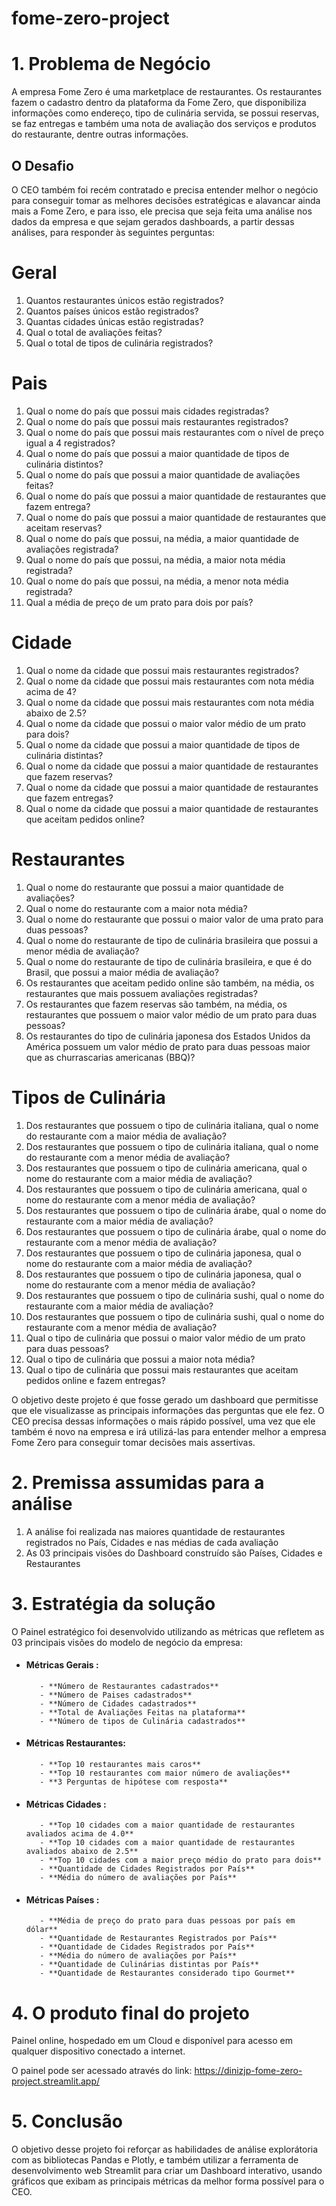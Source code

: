 # fome-zero-project
# 1. Problema de Negócio

A empresa Fome Zero é uma marketplace de restaurantes.
Os restaurantes fazem o cadastro dentro da plataforma da Fome Zero, que disponibiliza
informações como endereço, tipo de culinária servida, se possui reservas, se faz
entregas e também uma nota de avaliação dos serviços e produtos do restaurante,
dentre outras informações.

## O Desafio
O CEO também foi recém contratado e precisa entender melhor o negócio
para conseguir tomar as melhores decisões estratégicas e alavancar ainda mais a
Fome Zero, e para isso, ele precisa que seja feita uma análise nos dados da
empresa e que sejam gerados dashboards, a partir dessas análises, para responder
às seguintes perguntas:

# Geral
1. Quantos restaurantes únicos estão registrados?
2. Quantos países únicos estão registrados?
3. Quantas cidades únicas estão registradas?
4. Qual o total de avaliações feitas?
5. Qual o total de tipos de culinária registrados?

# Pais
1. Qual o nome do país que possui mais cidades registradas?
2. Qual o nome do país que possui mais restaurantes registrados?
3. Qual o nome do país que possui mais restaurantes com o nível de preço igual a 4 registrados?
4. Qual o nome do país que possui a maior quantidade de tipos de culinária distintos?
5. Qual o nome do país que possui a maior quantidade de avaliações feitas?
6. Qual o nome do país que possui a maior quantidade de restaurantes que fazem entrega?
7. Qual o nome do país que possui a maior quantidade de restaurantes que aceitam reservas?
8. Qual o nome do país que possui, na média, a maior quantidade de avaliações registrada?
9. Qual o nome do país que possui, na média, a maior nota média registrada?
10. Qual o nome do país que possui, na média, a menor nota média registrada?
11. Qual a média de preço de um prato para dois por país?


# Cidade
1. Qual o nome da cidade que possui mais restaurantes registrados?
2. Qual o nome da cidade que possui mais restaurantes com nota média acima de 4?
3. Qual o nome da cidade que possui mais restaurantes com nota média abaixo de 2.5?
4. Qual o nome da cidade que possui o maior valor médio de um prato para dois?
5. Qual o nome da cidade que possui a maior quantidade de tipos de culinária distintas?
6. Qual o nome da cidade que possui a maior quantidade de restaurantes que fazem reservas?
7. Qual o nome da cidade que possui a maior quantidade de restaurantes que fazem entregas?
8. Qual o nome da cidade que possui a maior quantidade de restaurantes que aceitam pedidos online?

# Restaurantes
1. Qual o nome do restaurante que possui a maior quantidade de avaliações?
2. Qual o nome do restaurante com a maior nota média?
3. Qual o nome do restaurante que possui o maior valor de uma prato para duas pessoas?
4. Qual o nome do restaurante de tipo de culinária brasileira que possui a menor média de avaliação?
5. Qual o nome do restaurante de tipo de culinária brasileira, e que é do Brasil, que possui a maior média de avaliação?
6. Os restaurantes que aceitam pedido online são também, na média, os restaurantes que mais possuem avaliações registradas?
7. Os restaurantes que fazem reservas são também, na média, os restaurantes que possuem o maior valor médio de um prato para duas pessoas?
8. Os restaurantes do tipo de culinária japonesa dos Estados Unidos da América possuem um valor médio de prato para duas pessoas maior que as churrascarias americanas (BBQ)?

# Tipos de Culinária
1. Dos restaurantes que possuem o tipo de culinária italiana, qual o nome do restaurante com a maior média de avaliação?
2. Dos restaurantes que possuem o tipo de culinária italiana, qual o nome do restaurante com a menor média de avaliação?
3. Dos restaurantes que possuem o tipo de culinária americana, qual o nome do restaurante com a maior média de avaliação?
4. Dos restaurantes que possuem o tipo de culinária americana, qual o nome do restaurante com a menor média de avaliação?
5. Dos restaurantes que possuem o tipo de culinária árabe, qual o nome do restaurante com a maior média de avaliação?
6. Dos restaurantes que possuem o tipo de culinária árabe, qual o nome do restaurante com a menor média de avaliação?
7. Dos restaurantes que possuem o tipo de culinária japonesa, qual o nome do restaurante com a maior média de avaliação?
8. Dos restaurantes que possuem o tipo de culinária japonesa, qual o nome do restaurante com a menor média de avaliação?
9. Dos restaurantes que possuem o tipo de culinária sushi, qual o nome do restaurante com a maior média de avaliação?
10. Dos restaurantes que possuem o tipo de culinária sushi, qual o nome do restaurante com a menor média de avaliação?
11. Qual o tipo de culinária que possui o maior valor médio de um prato para duas pessoas?
12. Qual o tipo de culinária que possui a maior nota média?
13. Qual o tipo de culinária que possui mais restaurantes que aceitam pedidos online e fazem entregas?


O objetivo deste projeto é que fosse gerado um dashboard que permitisse que ele visualizasse as principais informações das perguntas que ele fez. O CEO precisa dessas informações o mais rápido possível, uma vez que ele também é novo na empresa e irá utilizá-las para entender melhor a empresa Fome Zero para conseguir tomar decisões mais assertivas.

# 2. Premissa assumidas para a análise
1. A análise foi realizada nas maiores quantidade de restaurantes registrados no País, Cidades e nas médias de cada avaliação
2. As 03 principais visões do Dashboard construído são Países, Cidades e Restaurantes 

# 3. Estratégia da solução
O Painel estratégico foi desenvolvido utilizando as métricas que refletem as 03 principais visões do modelo de negócio da empresa:

   - #### Métricas Gerais :
            - **Número de Restaurantes cadastrados**  
            - **Número de Paises cadastrados** 
            - **Número de Cidades cadastrados**
            - **Total de Avaliações Feitas na plataforma**
            - **Número de tipos de Culinária cadastrados**
            
   - #### Métricas Restaurantes:
            - **Top 10 restaurantes mais caros**
            - **Top 10 restaurantes com maior número de avaliações**
            - **3 Perguntas de hipótese com resposta**
           
   - #### Métricas Cidades :
            - **Top 10 cidades com a maior quantidade de restaurantes avaliados acima de 4.0**
            - **Top 10 cidades com a maior quantidade de restaurantes avaliados abaixo de 2.5**
            - **Top 10 cidades com a maior preço médio do prato para dois**
            - **Quantidade de Cidades Registrados por País**
            - **Média do número de avaliações por País**
        
   - #### Métricas Países :
            - **Média de preço do prato para duas pessoas por país em dólar**
            - **Quantidade de Restaurantes Registrados por País**
            - **Quantidade de Cidades Registrados por País**
            - **Média do número de avaliações por País**
            - **Quantidade de Culinárias distintas por País**
            - **Quantidade de Restaurantes considerado tipo Gourmet** 
            
# 4. O produto final do projeto 
Painel online, hospedado em um Cloud e disponível para acesso em qualquer dispositivo conectado a internet. 

O painel pode ser acessado através do link: https://dinizjp-fome-zero-project.streamlit.app/


# 5. Conclusão
O objetivo desse projeto foi reforçar as habilidades de análise explorátoria com as bibliotecas Pandas e Plotly, e também utilizar a ferramenta de desenvolvimento web Streamlit para criar um Dashboard interativo, usando gráficos que exibam as principais métricas da melhor forma possível para o CEO.


